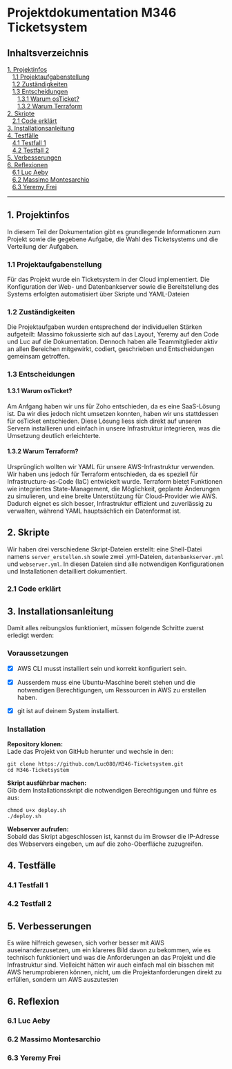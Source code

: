 # **Projektdokumentation M346 Ticketsystem**

## **Inhaltsverzeichnis**

[1. Projektinfos](#1-projektinfos) \
&nbsp;&nbsp;&nbsp;[1.1 Projektaufgabenstellung](#11-projektaufgabenstellung) \
&nbsp;&nbsp;&nbsp;[1.2 Zuständigkeiten](#12-zuständigkeiten) \
&nbsp;&nbsp;&nbsp;[1.3 Entscheidungen](#13-entscheidungen) \
&nbsp;&nbsp;&nbsp;&nbsp;&nbsp;&nbsp;[1.3.1 Warum osTicket?](#131-warum-osticket) \
&nbsp;&nbsp;&nbsp;&nbsp;&nbsp;&nbsp;[1.3.2 Warum Terraform](#132-warum-terraform) \
[2. Skripte](#2-skripte) \
&nbsp;&nbsp;&nbsp;[2.1 Code erklärt](#21-code-erklärt) \
[3. Installationsanleitung](#3-installationsanleitung) \
[4. Testfälle](#4-testfälle) \
&nbsp;&nbsp;&nbsp;[4.1 Testfall 1](#41-testfall-1) \
&nbsp;&nbsp;&nbsp;[4.2 Testfall 2](#42-testfall-2) \
[5. Verbesserungen](#5-verbesserungen) \
[6. Reflexionen](#6-reflexion) \
&nbsp;&nbsp;&nbsp;[6.1 Luc Aeby](#61-luc-aeby) \
&nbsp;&nbsp;&nbsp;[6.2 Massimo Montesarchio](#62-massimo-montesarchio) \
&nbsp;&nbsp;&nbsp;[6.3 Yeremy Frei](#63-yeremy-frei)

---
## 1. Projektinfos 

In diesem Teil der Dokumentation gibt es grundlegende Informationen zum Projekt sowie die gegebene Aufgabe, die Wahl des Ticketsystems und die Verteilung der Aufgaben.

### 1.1 Projektaufgabenstellung

Für das Projekt wurde ein Ticketsystem in der Cloud implementiert. Die Konfiguration der Web- und Datenbankserver sowie die Bereitstellung des Systems erfolgten automatisiert über Skripte und YAML-Dateien

### 1.2 Zuständigkeiten

Die Projektaufgaben wurden entsprechend der individuellen Stärken aufgeteilt: Massimo fokussierte sich auf das Layout, Yeremy auf den Code und Luc auf die Dokumentation. Dennoch haben alle Teammitglieder aktiv an allen Bereichen mitgewirkt, codiert, geschrieben und Entscheidungen gemeinsam getroffen.

### 1.3 Entscheidungen
#### 1.3.1 Warum osTicket?

Am Anfgang haben wir uns für Zoho entschieden, da es eine SaaS-Lösung ist. Da wir dies jedoch nicht umsetzen konnten, haben wir uns stattdessen für osTicket entschieden. Diese Lösung liess sich direkt auf unseren Servern installieren und einfach in unsere Infrastruktur integrieren, was die Umsetzung deutlich erleichterte.

#### 1.3.2 Warum Terraform?

Ursprünglich wollten wir YAML für unsere AWS-Infrastruktur verwenden. Wir haben uns jedoch für Terraform entschieden, da es speziell für Infrastructure-as-Code (IaC) entwickelt wurde. Terraform bietet Funktionen wie integriertes State-Management, die Möglichkeit, geplante Änderungen zu simulieren, und eine breite Unterstützung für Cloud-Provider wie AWS. Dadurch eignet es sich besser, Infrastruktur effizient und zuverlässig zu verwalten, während YAML hauptsächlich ein Datenformat ist.

## 2. Skripte

Wir haben drei verschiedene Skript-Dateien erstellt: eine Shell-Datei namens `server_erstellen.sh` sowie zwei .yml-Dateien, `datenbankserver.yml` und `webserver.yml`. In diesen Dateien sind alle notwendigen Konfigurationen und Installationen detailliert dokumentiert.

### 2.1 Code erklärt


## 3. Installationsanleitung

Damit alles reibungslos funktioniert, müssen folgende Schritte zuerst erledigt werden:

### Voraussetzungen

- [x] AWS CLI musst installiert sein und korrekt konfiguriert sein.

- [x] Ausserdem muss eine Ubuntu-Maschine bereit stehen und die notwendigen Berechtigungen, um Ressourcen in AWS zu erstellen haben.

- [x] git ist auf deinem System installiert.


### Installation

**Repository klonen:** \
Lade das Projekt von GitHub herunter und wechsle in den:

    git clone https://github.com/Luc080/M346-Ticketsystem.git
    cd M346-Ticketsystem

**Skript ausführbar machen:** \
Gib dem Installationsskript die notwendigen Berechtigungen und führe es aus:

    chmod u+x deploy.sh
    ./deploy.sh

**Webserver aufrufen:** \
Sobald das Skript abgeschlossen ist, kannst du im Browser die IP-Adresse des Webservers eingeben, um auf die zoho-Oberfläche zuzugreifen.

## 4. Testfälle

### 4.1 Testfall 1

### 4.2 Testfall 2


## 5. Verbesserungen
Es wäre hilfreich gewesen, sich vorher besser mit AWS auseinanderzusetzen, um ein klareres Bild davon zu bekommen, wie es technisch funktioniert und was die Anforderungen an das Projekt und die Infrastruktur sind. Vielleicht hätten wir auch einfach mal ein bisschen mit AWS herumprobieren können, nicht, um die Projektanforderungen direkt zu erfüllen, sondern um AWS auszutesten


## 6. Reflexion
### 6.1 Luc Aeby

### 6.2 Massimo Montesarchio



### 6.3 Yeremy Frei




